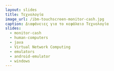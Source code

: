 ```yaml
---
layout: slides
title: Τεχνολογία 
image_url: /ibm-touchscreen-monitor-cash.jpg
caption: Διαφάνειες για το κεφάλαιο Τεχνολογία 
slides:
  - monitor-cash
  - human-computers
  - java
  - Virtual Network Computing
  - emulators 
  - android-emulator
  - windows
---
```

